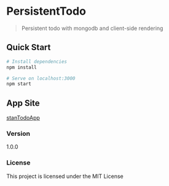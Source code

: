 # PersistentTodo

> Persistent todo with mongodb and client-side rendering


## Quick Start

```bash
# Install dependencies
npm install

# Serve on localhost:3000
npm start

```

## App Site

[stanTodoApp](https://stantodoapp.herokuapp.com/) 

### Version

1.0.0

### License

This project is licensed under the MIT License
